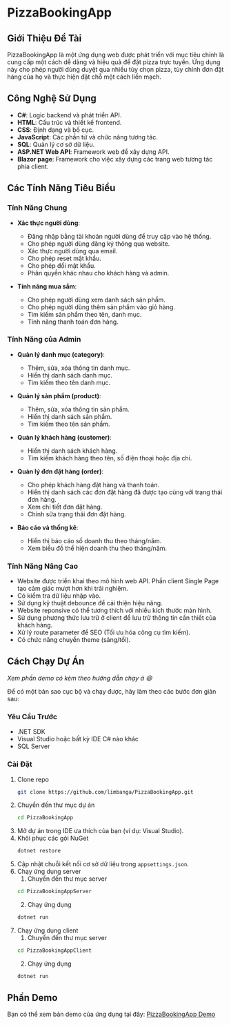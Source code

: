 # PizzaBookingApp

## Giới Thiệu Đề Tài

PizzaBookingApp là một ứng dụng web được phát triển với mục tiêu chính là cung cấp một cách dễ dàng và hiệu quả để đặt pizza trực tuyến. Ứng dụng này cho phép người dùng duyệt qua nhiều tùy chọn pizza, tùy chỉnh đơn đặt hàng của họ và thực hiện đặt chỗ một cách liền mạch.

## Công Nghệ Sử Dụng

- **C#**: Logic backend và phát triển API.
- **HTML**: Cấu trúc và thiết kế frontend.
- **CSS**: Định dạng và bố cục.
- **JavaScript**: Các phần tử và chức năng tương tác.
- **SQL**: Quản lý cơ sở dữ liệu.
- **ASP.NET Web API**: Framework web để xây dựng API.
- **Blazor page**: Framework cho việc xây dựng các trang web tương tác phía client.

## Các Tính Năng Tiêu Biểu

### Tính Năng Chung

- **Xác thực người dùng**:
  - Đăng nhập bằng tài khoản người dùng để truy cập vào hệ thống.
  - Cho phép người dùng đăng ký thông qua website.
  - Xác thực người dùng qua email.
  - Cho phép reset mật khẩu.
  - Cho phép đổi mật khẩu.
  - Phân quyền khác nhau cho khách hàng và admin.

- **Tính năng mua sắm**:
  - Cho phép người dùng xem danh sách sản phẩm.
  - Cho phép người dùng thêm sản phẩm vào giỏ hàng.
  - Tìm kiếm sản phẩm theo tên, danh mục.
  - Tính năng thanh toán đơn hàng.

### Tính Năng của Admin

- **Quản lý danh mục (category)**:
  - Thêm, sửa, xóa thông tin danh mục.
  - Hiển thị danh sách danh mục.
  - Tìm kiếm theo tên danh mục.

- **Quản lý sản phẩm (product)**:
  - Thêm, sửa, xóa thông tin sản phẩm.
  - Hiển thị danh sách sản phẩm.
  - Tìm kiếm theo tên sản phẩm.

- **Quản lý khách hàng (customer)**:
  - Hiển thị danh sách khách hàng.
  - Tìm kiếm khách hàng theo tên, số điện thoại hoặc địa chỉ.

- **Quản lý đơn đặt hàng (order)**:
  - Cho phép khách hàng đặt hàng và thanh toán.
  - Hiển thị danh sách các đơn đặt hàng đã được tạo cùng với trạng thái đơn hàng.
  - Xem chi tiết đơn đặt hàng.
  - Chỉnh sửa trạng thái đơn đặt hàng.

- **Báo cáo và thống kê**:
  - Hiển thị báo cáo số doanh thu theo tháng/năm.
  - Xem biểu đồ thể hiện doanh thu theo tháng/năm.

### Tính Năng Nâng Cao

- Website được triển khai theo mô hình web API. Phần client Single Page tạo cảm giác mượt hơn khi trải nghiệm.
- Có kiểm tra dữ liệu nhập vào.
- Sử dụng kỹ thuật debounce để cải thiện hiệu năng.
- Website reponsive có thể tương thích với nhiều kích thước màn hình.
- Sử dụng phương thức lưu trữ ở client để lưu trữ thông tin cần thiết của khách hàng.
- Xử lý route parameter để SEO (Tối ưu hóa công cụ tìm kiếm).
- Có chức năng chuyển theme (sáng/tối).

## Cách Chạy Dự Án

*Xem phần demo có kèm theo hướng dẫn chạy á 😄*

Để có một bản sao cục bộ và chạy được, hãy làm theo các bước đơn giản sau:

### Yêu Cầu Trước

- .NET SDK
- Visual Studio hoặc bất kỳ IDE C# nào khác
- SQL Server

### Cài Đặt

1. Clone repo
   ```sh
   git clone https://github.com/limbanga/PizzaBookingApp.git
   ```
2. Chuyển đến thư mục dự án
   ```sh
   cd PizzaBookingApp
   ```
3. Mở dự án trong IDE ưa thích của bạn (ví dụ: Visual Studio).
4. Khôi phục các gói NuGet
   ```sh
   dotnet restore
   ```
5. Cập nhật chuỗi kết nối cơ sở dữ liệu trong `appsettings.json`.
6. Chạy ứng dụng server
   1. Chuyển đến thư mục server
   ```sh
   cd PizzaBookingAppServer
   ```
   2. Chạy ứng dụng
   ```sh
   dotnet run
   ```
7. Chạy ứng dụng client
   1. Chuyển đến thư mục server
   ```sh
   cd PizzaBookingAppClient
   ```
   2. Chạy ứng dụng
   ```sh
   dotnet run
   ```
## Phần Demo

Bạn có thể xem bản demo của ứng dụng tại đây: [PizzaBookingApp Demo](https://drive.google.com/drive/folders/1XgMgY8oiDnMTyJifk4VBCyoVtoyGpuJ8?usp=sharing)




